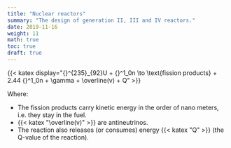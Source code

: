 ```yaml
---
title: "Nuclear reactors"
summary: "The design of generation II, III and IV reactors."
date: 2019-11-16
weight: 11
math: true
toc: true
draft: true
---
```



{{< katex display="{}^{235}_{92}U + {}^1_0n \to \text{fission products} + 2.44 {}^1_0n + \gamma + \overline(v) + Q" >}}

Where:

* The fission products carry kinetic energy in the order of nano meters, i.e. they stay in the fuel.
* {{< katex "\overline(v)" >}} are antineutrinos.
* The reaction also releases (or consumes) energy {{< katex "Q" >}} (the Q-value of the reaction).
